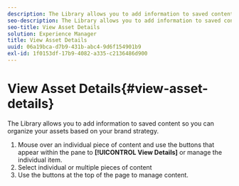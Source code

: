 ```yaml
---
description: The Library allows you to add information to saved content so you can organize your assets based on your brand strategy.
seo-description: The Library allows you to add information to saved content so you can organize your assets based on your brand strategy.
seo-title: View Asset Details
solution: Experience Manager
title: View Asset Details
uuid: 06a19bca-d7b9-431b-abc4-9d6f154901b9
exl-id: 1f0153df-17b9-4082-a335-c2136486d900
---
```

# View Asset Details{#view-asset-details}

The Library allows you to add information to saved content so you can organize your assets based on your brand strategy.

1. Mouse over an individual piece of content and use the buttons that appear within the pane to **[!UICONTROL View Details]** or manage the individual item.
1. Select individual or multiple pieces of content
1. Use the buttons at the top of the page to manage content.
